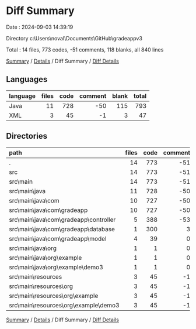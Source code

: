 # Diff Summary

Date : 2024-09-03 14:39:19

Directory c:\\Users\\noval\\Documents\\GitHub\\gradeappv3

Total : 14 files,  773 codes, -51 comments, 118 blanks, all 840 lines

[Summary](results.md) / [Details](details.md) / Diff Summary / [Diff Details](diff-details.md)

## Languages
| language | files | code | comment | blank | total |
| :--- | ---: | ---: | ---: | ---: | ---: |
| Java | 11 | 728 | -50 | 115 | 793 |
| XML | 3 | 45 | -1 | 3 | 47 |

## Directories
| path | files | code | comment | blank | total |
| :--- | ---: | ---: | ---: | ---: | ---: |
| . | 14 | 773 | -51 | 118 | 840 |
| src | 14 | 773 | -51 | 118 | 840 |
| src\\main | 14 | 773 | -51 | 118 | 840 |
| src\\main\\java | 11 | 728 | -50 | 115 | 793 |
| src\\main\\java\\com | 10 | 727 | -50 | 115 | 792 |
| src\\main\\java\\com\\gradeapp | 10 | 727 | -50 | 115 | 792 |
| src\\main\\java\\com\\gradeapp\\controller | 5 | 388 | -53 | 80 | 415 |
| src\\main\\java\\com\\gradeapp\\database | 1 | 300 | 3 | 20 | 323 |
| src\\main\\java\\com\\gradeapp\\model | 4 | 39 | 0 | 15 | 54 |
| src\\main\\java\\org | 1 | 1 | 0 | 0 | 1 |
| src\\main\\java\\org\\example | 1 | 1 | 0 | 0 | 1 |
| src\\main\\java\\org\\example\\demo3 | 1 | 1 | 0 | 0 | 1 |
| src\\main\\resources | 3 | 45 | -1 | 3 | 47 |
| src\\main\\resources\\org | 3 | 45 | -1 | 3 | 47 |
| src\\main\\resources\\org\\example | 3 | 45 | -1 | 3 | 47 |
| src\\main\\resources\\org\\example\\demo3 | 3 | 45 | -1 | 3 | 47 |

[Summary](results.md) / [Details](details.md) / Diff Summary / [Diff Details](diff-details.md)